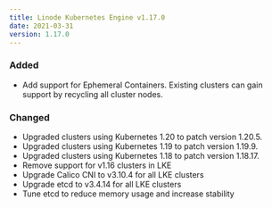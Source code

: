 ```yaml
---
title: Linode Kubernetes Engine v1.17.0
date: 2021-03-31
version: 1.17.0
---
```


### Added

- Add support for Ephemeral Containers. Existing clusters can gain support by recycling all cluster nodes.

### Changed

- Upgraded clusters using Kubernetes 1.20 to patch version 1.20.5.
- Upgraded clusters using Kubernetes 1.19 to patch version 1.19.9.
- Upgraded clusters using Kubernetes 1.18 to patch version 1.18.17.
- Remove support for v1.16 clusters in LKE
- Upgrade Calico CNI to v3.10.4 for all LKE clusters
- Upgrade etcd to v3.4.14 for all LKE clusters
- Tune etcd to reduce memory usage and increase stability